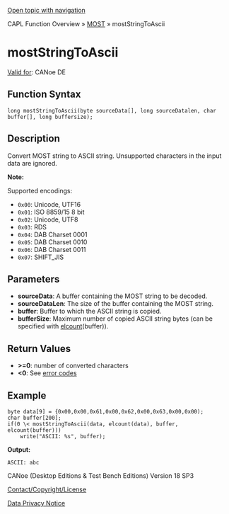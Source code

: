 [Open topic with navigation](../../../../../CANoeDEFamily.htm#Topics/CAPLFunctions/MOST/Functions/CAPLfunctionMOSTStringToAscii.md)

CAPL Function Overview » [MOST](../CAPLfunctionsMOSTOverview.md) » mostStringToAscii

# mostStringToAscii

[Valid for](../../../Shared/FeatureAvailability.md): CANoe DE

## Function Syntax

```plaintext
long mostStringToAscii(byte sourceData[], long sourceDatalen, char buffer[], long buffersize);
```

## Description

Convert MOST string to ASCII string. Unsupported characters in the input data are ignored.

**Note:**

Supported encodings:

- `0x00`: Unicode, UTF16
- `0x01`: ISO 8859/15 8 bit
- `0x02`: Unicode, UTF8
- `0x03`: RDS
- `0x04`: DAB Charset 0001
- `0x05`: DAB Charset 0010
- `0x06`: DAB Charset 0011
- `0x07`: SHIFT_JIS

## Parameters

- **sourceData**: A buffer containing the MOST string to be decoded.
- **sourceDataLen**: The size of the buffer containing the MOST string.
- **buffer**: Buffer to which the ASCII string is copied.
- **bufferSize**: Maximum number of copied ASCII string bytes (can be specified with [elcount](../../Other/Functions/CAPLfunctionElCount.md)(buffer)).

## Return Values

- **>=0**: number of converted characters
- **<0**: See [error codes](../CAPLfunctionsMOSTErrorCodes.md)

## Example

```plaintext
byte data[9] = {0x00,0x00,0x61,0x00,0x62,0x00,0x63,0x00,0x00);
char buffer[200];
if(0 \< mostStringToAscii(data, elcount(data), buffer, elcount(buffer)))
    write("ASCII: %s", buffer);
```

**Output:**

```
ASCII: abc
```

CANoe (Desktop Editions & Test Bench Editions) Version 18 SP3

[Contact/Copyright/License](../../../Shared/ContactCopyrightLicense.md)

[Data Privacy Notice](https://www.vector.com/int/en/company/get-info/privacy-policy/)
